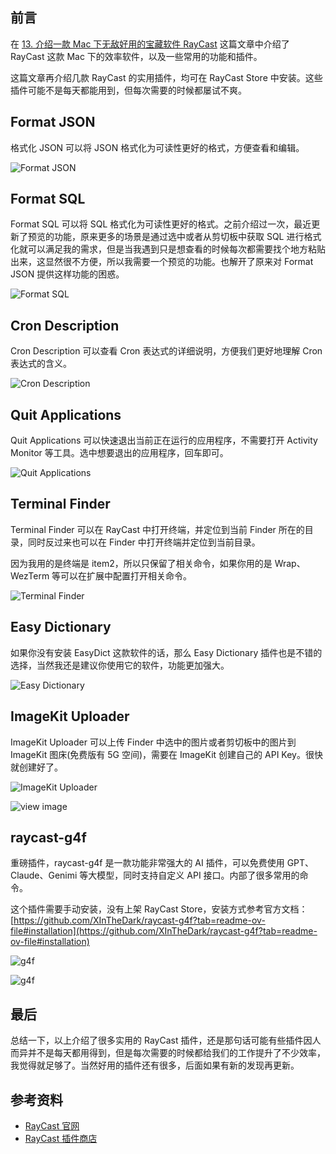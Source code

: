 ## 前言

在 [13. 介绍一款 Mac 下无敌好用的宝藏软件 RayCast](./13.%20介绍一款%20Mac%20下无敌好用的宝藏软件%20RayCast.md) 这篇文章中介绍了 RayCast 这款 Mac 下的效率软件，以及一些常用的功能和插件。

这篇文章再介绍几款 RayCast 的实用插件，均可在 RayCast Store 中安装。这些插件可能不是每天都能用到，但每次需要的时候都屡试不爽。

## Format JSON

格式化 JSON 可以将 JSON 格式化为可读性更好的格式，方便查看和编辑。

![Format JSON](https://cdn.nlark.com/yuque/0/2025/png/1863084/1751786098118-3e2e6be7-3878-471a-9e2d-f6ea6cfc5941.png?x-oss-process=image%2Fformat%2Cwebp)

## Format SQL

Format SQL 可以将 SQL 格式化为可读性更好的格式。之前介绍过一次，最近更新了预览的功能，原来更多的场景是通过选中或者从剪切板中获取 SQL 进行格式化就可以满足我的需求，但是当我遇到只是想查看的时候每次都需要找个地方粘贴出来，这显然很不方便，所以我需要一个预览的功能。也解开了原来对 Format JSON 提供这样功能的困惑。

![Format SQL](https://cdn.nlark.com/yuque/0/2025/png/1863084/1751787100572-ddfce087-28fe-460f-9931-08cff47e0ae0.png?x-oss-process=image%2Fformat%2Cwebp)

## Cron Description

Cron Description 可以查看 Cron 表达式的详细说明，方便我们更好地理解 Cron 表达式的含义。

![Cron Description](https://cdn.nlark.com/yuque/0/2025/png/1863084/1751786272609-dd96cd97-6d2a-4bbe-ae28-f2ca73cae7e9.png?x-oss-process=image%2Fformat%2Cwebp)


## Quit Applications

Quit Applications 可以快速退出当前正在运行的应用程序，不需要打开 Activity Monitor 等工具。选中想要退出的应用程序，回车即可。

![Quit Applications](https://cdn.nlark.com/yuque/0/2025/png/1863084/1751786396210-bf32118c-a409-47b5-9eb9-223cce64b5d1.png?x-oss-process=image%2Fformat%2Cwebp)

## Terminal Finder

Terminal Finder 可以在 RayCast 中打开终端，并定位到当前 Finder 所在的目录，同时反过来也可以在 Finder 中打开终端并定位到当前目录。

因为我用的是终端是 item2，所以只保留了相关命令，如果你用的是 Wrap、WezTerm 等可以在扩展中配置打开相关命令。

![Terminal Finder](https://cdn.nlark.com/yuque/0/2025/png/1863084/1751786635201-230baea4-91e9-47db-ae70-cec08c94abc7.png?x-oss-process=image%2Fformat%2Cwebp)

## Easy Dictionary

如果你没有安装 EasyDict 这款软件的话，那么 Easy Dictionary 插件也是不错的选择，当然我还是建议你使用它的软件，功能更加强大。

![Easy Dictionary](https://cdn.nlark.com/yuque/0/2025/png/1863084/1751788042005-25be6486-1fcd-44c2-979b-36097c4040a7.png?x-oss-process=image%2Fformat%2Cwebp)


## ImageKit Uploader

ImageKit Uploader 可以上传 Finder 中选中的图片或者剪切板中的图片到 ImageKit 图床(免费版有 5G 空间)，需要在 ImageKit 创建自己的 API Key。很快就创建好了。

![ImageKit Uploader](https://ik.imagekit.io/tonngw/Ij7roA9PUZhq2fg744GwLf_8VvNXG0o5aPklH7Bp2Eo.png)

![view image](https://ik.imagekit.io/tonngw/pcyNtvkNXFiPy4O9prhVPKXCc2hJWSZoUJfNukXzVpg.png)

## raycast-g4f

重磅插件，raycast-g4f 是一款功能非常强大的 AI 插件，可以免费使用 GPT、Claude、Genimi 等大模型，同时支持自定义 API 接口。内部了很多常用的命令。

这个插件需要手动安装，没有上架 RayCast Store，安装方式参考官方文档：[https://github.com/XInTheDark/raycast-g4f?tab=readme-ov-file#installation](https://github.com/XInTheDark/raycast-g4f?tab=readme-ov-file#installation)

![g4f](https://ik.imagekit.io/tonngw/wdrRTExthUP-vtfVQxbbuekGbUoLDPwou792EO-98Eg.png)

![g4f](https://ik.imagekit.io/tonngw/tFy1Yt7ZmhPkekuo8dkpYJZIq8zrAQb8hAtnmnEpCXk.png)

## 最后

总结一下，以上介绍了很多实用的 RayCast 插件，还是那句话可能有些插件因人而异并不是每天都用得到，但是每次需要的时候都给我们的工作提升了不少效率，我觉得就足够了。当然好用的插件还有很多，后面如果有新的发现再更新。

## 参考资料

- [RayCast 官网](https://www.raycast.com)
- [RayCast 插件商店](https://www.raycast.com/store)